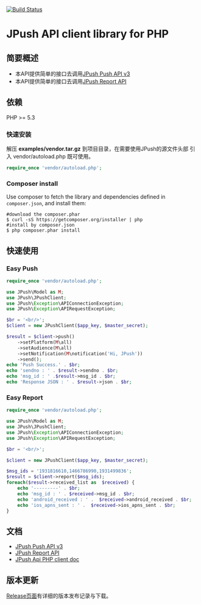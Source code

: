 [![Build Status](https://travis-ci.org/jpush/jpush-api-php-client.svg?branch=master)](https://travis-ci.org/jpush/jpush-api-php-client)

# JPush API client library for PHP

## 简要概述  

* 本API提供简单的接口去调用[JPush Push API v3][1]
* 本API提供简单的接口去调用[JPush Report API][2]

## 依赖

PHP >= 5.3

### 快速安装
解压 **examples/vendor.tar.gz** 到项目目录，在需要使用JPush的源文件头部 引入 vendor/autoload.php  既可使用。
```php
require_once 'vendor/autoload.php';
```


### Composer install

Use composer to fetch the library and dependencies defined in `composer.json`, and install them:

```
#download the composer.phar
$ curl -sS https://getcomposer.org/installer | php
#install by composer.json
$ php composer.phar install
```



## 快速使用
### Easy Push

```php
require_once 'vendor/autoload.php';

use JPush\Model as M;
use JPush\JPushClient;
use JPush\Exception\APIConnectionException;
use JPush\Exception\APIRequestException;

$br = '<br/>';
$client = new JPushClient($app_key, $master_secret);

$result = $client->push()
    ->setPlatform(M\all)
    ->setAudience(M\all)
    ->setNotification(M\notification('Hi, JPush'))
    ->send();
echo 'Push Success.' . $br;
echo 'sendno : ' . $result->sendno . $br;
echo 'msg_id : ' .$result->msg_id . $br;
echo 'Response JSON : ' . $result->json . $br;

```

### Easy Report
```php
require_once 'vendor/autoload.php';

use JPush\Model as M;
use JPush\JPushClient;
use JPush\Exception\APIConnectionException;
use JPush\Exception\APIRequestException;

$br = '<br/>';

$client = new JPushClient($app_key, $master_secret);

$msg_ids = '1931816610,1466786990,1931499836';
$result = $client->report($msg_ids);
foreach($result->received_list as  $received) {
    echo '---------' . $br;
    echo 'msg_id : ' . $received->msg_id . $br;
    echo 'android_received : ' .  $received->android_received . $br;
    echo 'ios_apns_sent : ' .  $received->ios_apns_sent . $br;
}
```

## 文档

* [JPush Push API v3][4]  
* [JPush Report API][5]
* [JPush Api PHP client doc][6]

## 版本更新

[Release页面][7]有详细的版本发布记录与下载。


  [1]: http://docs.jpush.cn/display/dev/Push-API-v3
  [2]: http://docs.jpush.cn/display/dev/Report-API
  [4]: http://docs.jpush.cn/display/dev/Push-API-v3
  [5]: http://docs.jpush.cn/display/dev/Report-API
  [6]: doc/api.md
  [7]: https://github.com/jpush/jpush-api-php-client/releases/
